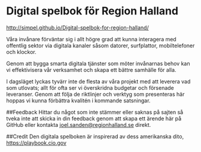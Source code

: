 # Digital spelbok för Region Halland

http://simpel.github.io/Digital-spelbok-for-region-halland/

Våra invånare förväntar sig i allt högre grad att kunna interagera med offentlig sektor via digitala kanaler såsom datorer, surfplattor, mobiltelefoner och klockor.

Genom att bygga smarta digitala tjänster som möter invånarnas behov kan vi effektivisera vår verksamhet och skapa ett bättre samhälle för alla.

I dagsläget lyckas tyvärr inte de flesta av våra projekt med att leverera vad som utlovats; allt för ofta ser vi överskridna budgetar och försenade leveranser. Genom att följa de riktlinjer och verktyg som presenteras här hoppas vi kunna förbättra kvalitén i kommande satsningar.

##Feedback
Hittar du något som inte stämmer eller saknas på sajten så tveka inte att skicka in din feedback genom att skapa ett ärende här på GitHub eller kontakta joel.sanden@regionhalland.se direkt.

##Credit
Den digitala spelboken är inspirerad av dess amerikanska dito, https://playbook.cio.gov

